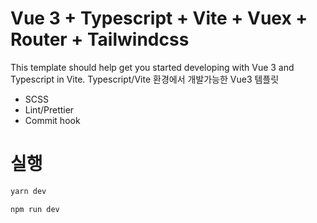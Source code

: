 # Vue 3 + Typescript + Vite + Vuex + Router + Tailwindcss

This template should help get you started developing with Vue 3 and Typescript in Vite. Typescript/Vite 환경에서 개발가능한 Vue3
템플릿

* SCSS
* Lint/Prettier
* Commit hook

# 실행

```bash
yarn dev
```

```bash
npm run dev
```

